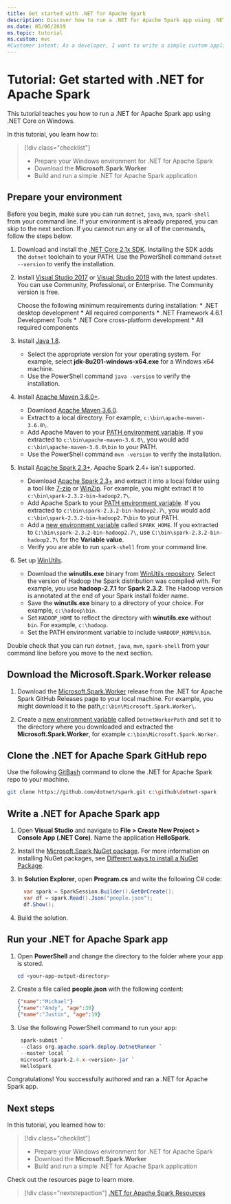 ```yaml
---
title: Get started with .NET for Apache Spark
description: Discover how to run a .NET for Apache Spark app using .NET Core on Windows.
ms.date: 05/06/2019
ms.topic: tutorial
ms.custom: mvc
#Customer intent: As a developer, I want to write a simple custom application using .NET for Apache Spark. 
---
```


# Tutorial: Get started with .NET for Apache Spark

This tutorial teaches you how to run a .NET for Apache Spark app using .NET Core on Windows.

In this tutorial, you learn how to:

> [!div class="checklist"] 
> * Prepare your Windows environment for .NET for Apache Spark
> * Download the **Microsoft.Spark.Worker**
> * Build and run a simple .NET for Apache Spark application

## Prepare your environment

Before you begin, make sure you can run `dotnet`, `java`, `mvn`, `spark-shell` from your command line. If your environment is already prepared, you can skip to the next section. If you cannot run any or all of the commands, follow the steps below.

1.  Download and install the [.NET Core 2.1x SDK](https://dotnet.microsoft.com/download/dotnet-core/2.1). Installing the SDK adds the `dotnet` toolchain to your PATH. Use the PowerShell command `dotnet --version` to verify the installation.

2. Install [Visual Studio 2017](https://www.visualstudio.com/downloads/) or [Visual Studio 2019](https://visualstudio.microsoft.com/vs/preview/) with the latest updates. You can use Community, Professional, or Enterprise. The Community version is free. 

   Choose the following minimum requirements during installation:
       * .NET desktop development
           * All required components
           * .NET Framework 4.6.1 Development Tools
       * .NET Core cross-platform development
           * All required components

3. Install [Java 1.8](https://www.oracle.com/technetwork/java/javase/downloads/jdk8-downloads-2133151.html).
    * Select the appropriate version for your operating system. For example, select **jdk-8u201-windows-x64.exe** for a Windows x64 machine.
    * Use the PowerShell command `java -version` to verify the installation.

4. Install [Apache Maven 3.6.0+](https://maven.apache.org/download.cgi).
    * Download [Apache Maven 3.6.0](http://mirror.metrocast.net/apache/maven/maven-3/3.6.0/binaries/apache-maven-3.6.0-bin.zip).
    * Extract to a local directory. For example, `c:\bin\apache-maven-3.6.0\`.
    * Add Apache Maven to your [PATH environment variable](https://www.java.com/en/download/help/path.xml). If you extracted to `c:\bin\apache-maven-3.6.0\`, you would add `c:\bin\apache-maven-3.6.0\bin` to your PATH.
    * Use the PowerShell command `mvn -version` to verify the installation.

5. Install [Apache Spark 2.3+](https://spark.apache.org/downloads.html). Apache Spark 2.4+ isn't supported.
    * Download [Apache Spark 2.3+](https://spark.apache.org/downloads.html) and extract it into a local folder using a tool like [7-zip](https://www.7-zip.org/) or [WinZip](https://www.winzip.com/). For example, you might extract it to `c:\bin\spark-2.3.2-bin-hadoop2.7\`.
    * Add Apache Spark to your [PATH environment variable](https://www.java.com/en/download/help/path.xml). If you extracted to `c:\bin\spark-2.3.2-bin-hadoop2.7\`, you would add `c:\bin\spark-2.3.2-bin-hadoop2.7\bin` to your PATH.
    * Add a [new environment variable](https://www.java.com/en/download/help/path.xml) called `SPARK_HOME`. If you extracted to `C:\bin\spark-2.3.2-bin-hadoop2.7\`, use  `C:\bin\spark-2.3.2-bin-hadoop2.7\` for the **Variable value**.
    * Verify you are able to run `spark-shell` from your command line.

6. Set up [WinUtils](https://github.com/steveloughran/winutils).
    * Download the **winutils.exe** binary from [WinUtils repository](https://github.com/steveloughran/winutils). Select the version of Hadoop the Spark distribution was compiled with. For example, you use **hadoop-2.7.1** for **Spark 2.3.2**. The Hadoop version is annotated at the end of your Spark install folder name.
    * Save the **winutils.exe** binary to a directory of your choice. For example, `c:\hadoop\bin`.
    * Set `HADOOP_HOME` to reflect the directory with **winutils.exe** without `bin`. For example, `c:\hadoop`.
    * Set the PATH environment variable to include `%HADOOP_HOME%\bin`.

Double check that you can run `dotnet`, `java`, `mvn`, `spark-shell` from your command line before you move to the next section.

## Download the Microsoft.Spark.Worker release

1. Download the [Microsoft.Spark.Worker](https://github.com/dotnet/spark/releases) release from the .NET for Apache Spark GitHub Releases page to your local machine. For example, you might download it to the path,`c:\bin\Microsoft.Spark.Worker\`.

2. Create a [new environment variable](https://www.java.com/en/download/help/path.xml) called `DotnetWorkerPath` and set it to the directory where you downloaded and extracted the **Microsoft.Spark.Worker**, for example `c:\bin\Microsoft.Spark.Worker`.

## Clone the .NET for Apache Spark GitHub repo

Use the following [GitBash](https://gitforwindows.org/) command to clone the .NET for Apache Spark repo to your machine. 

```bash
git clone https://github.com/dotnet/spark.git c:\github\dotnet-spark
```

## Write a .NET for Apache Spark app

1. Open **Visual Studio** and navigate to **File > Create New Project > Console App (.NET Core)**. Name the application **HelloSpark**.

2.  Install the [Microsoft.Spark NuGet package](https://www.nuget.org/profiles/spark). For more information on installing NuGet packages, see [Different ways to install a NuGet Package](https://docs.microsoft.com/nuget/consume-packages/ways-to-install-a-package).

3. In **Solution Explorer**, open **Program.cs** and write the following C# code:

   ```csharp
     var spark = SparkSession.Builder().GetOrCreate();
     var df = spark.Read().Json("people.json");
     df.Show();
   ```

4. Build the solution.

## Run your .NET for Apache Spark app

1. Open **PowerShell** and change the directory to the folder where your app is stored.

   ```powershell
   cd <your-app-output-directory>
   ```

2. Create a file called **people.json** with the following content:

   ```json
   {"name":"Michael"}
   {"name":"Andy", "age":30}
   {"name":"Justin", "age":19}
   ```

3. Use the following PowerShell command to run your app:

   ```powershell
    spark-submit `
    --class org.apache.spark.deploy.DotnetRunner `
    --master local `
    microsoft-spark-2.4.x-<version>.jar `
    HelloSpark
    ```

Congratulations! You successfully authored and ran a .NET for Apache Spark app.

## Next steps

In this tutorial, you learned how to:
> [!div class="checklist"]
> * Prepare your Windows environment for .NET for Apache Spark
> * Download the **Microsoft.Spark.Worker**
> * Build and run a simple .NET for Apache Spark application

Check out the resources page to learn more.
> [!div class="nextstepaction"]
> [.NET for Apache Spark Resources](../resources/index.md)